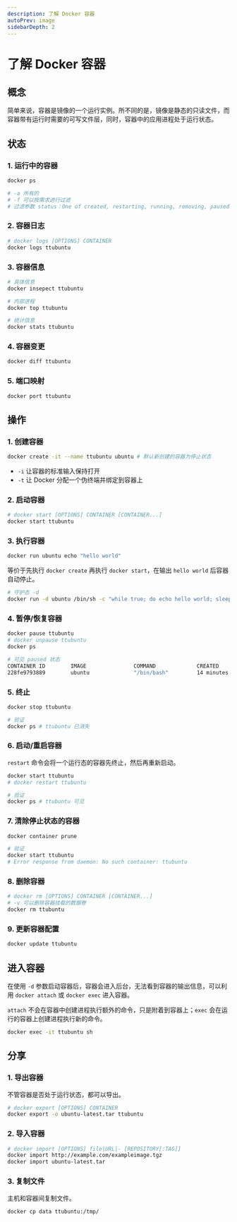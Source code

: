 ```yaml
---
description: 了解 Docker 容器
autoPrev: image
sidebarDepth: 2
---
```


# 了解 Docker 容器

## 概念

简单来说，容器是镜像的一个运行实例。所不同的是，镜像是静态的只读文件，而容器带有运行时需要的可写文件层，同时，容器中的应用进程处于运行状态。

## 状态

### 1. 运行中的容器

```bash
docker ps

# -a 所有的
# -f 可以按需求进行过滤
# 过滤参数 status：One of created, restarting, running, removing, paused, exited, or dead
```

### 2. 容器日志

```bash
# docker logs [OPTIONS] CONTAINER
docker logs ttubuntu
```

### 3. 容器信息

```bash
# 具体信息
docker insepect ttubuntu

# 内部进程
docker top ttubuntu

# 统计信息
docker stats ttubuntu
```

### 4. 容器变更

```bash
docker diff ttubuntu
```

### 5. 端口映射

```bash
docker port ttubuntu
```

## 操作

### 1. 创建容器

```bash
docker create -it --name ttubuntu ubuntu # 默认新创建的容器为停止状态
```

+ `-i` 让容器的标准输入保持打开
+ `-t` 让 Docker 分配一个伪终端并绑定到容器上

### 2. 启动容器

```bash
# docker start [OPTIONS] CONTAINER [CONTAINER...]
docker start ttubuntu
```

### 3. 执行容器

```bash
docker run ubuntu echo "hello world"
```

等价于先执行 `docker create` 再执行 `docker start`，在输出 `hello world` 后容器自动停止。

```bash
# 守护态 -d
docker run -d ubuntu /bin/sh -c "while true; do echo hello world; sleep 1;done"
```

### 4. 暂停/恢复容器

```bash
docker pause ttubuntu
# docker unpause ttubuntu
docker ps

# 可见 paused 状态
CONTAINER ID        IMAGE               COMMAND             CREATED             STATUS                   PORTS               NAMES
228fe9793889        ubuntu              "/bin/bash"         14 minutes ago      Up 14 minutes (Paused)                       ttubuntu
```

### 5. 终止

```bash
docker stop ttubuntu

# 验证
docker ps # ttubuntu 已消失
```

### 6. 启动/重启容器

`restart` 命令会将一个运行态的容器先终止，然后再重新启动。

```bash
docker start ttubuntu
# docker restart ttubuntu

# 验证
docker ps # ttubuntu 可见
```

### 7. 清除停止状态的容器

```bash
docker container prune

# 验证
docker start ttubuntu
# Error response from daemon: No such container: ttubuntu
```

### 8. 删除容器

```bash
# docker rm [OPTIONS] CONTAINER [CONTAINER...]
# -v 可以删除容器挂载的数据卷
docker rm ttubuntu
```

### 9. 更新容器配置

```bash
docker update ttubuntu
```

## 进入容器

在使用 `-d` 参数启动容器后，容器会进入后台，无法看到容器的输出信息，可以利用 `docker attach` 或 `docker exec` 进入容器。

`attach` 不会在容器中创建进程执行额外的命令，只是附着到容器上；`exec` 会在运行的容器上创建进程执行新的命令。

```bash
docker exec -it ttubuntu sh
```

## 分享

### 1. 导出容器

不管容器是否处于运行状态，都可以导出。

```bash
# docker export [OPTIONS] CONTAINER
docker export -o ubuntu-latest.tar ttubuntu
```

### 2. 导入容器

```bash
# docker import [OPTIONS] file|URL|- [REPOSITORY[:TAG]]
docker import http://example.com/exampleimage.tgz
docker import ubuntu-latest.tar
```

### 3. 复制文件

主机和容器间复制文件。

```bash
docker cp data ttubuntu:/tmp/
```
